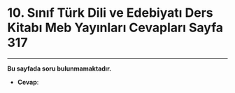 # 10. Sınıf Türk Dili ve Edebiyatı Ders Kitabı Meb Yayınları Cevapları Sayfa 317

---

**Bu sayfada soru bulunmamaktadır.**

-   **Cevap**: